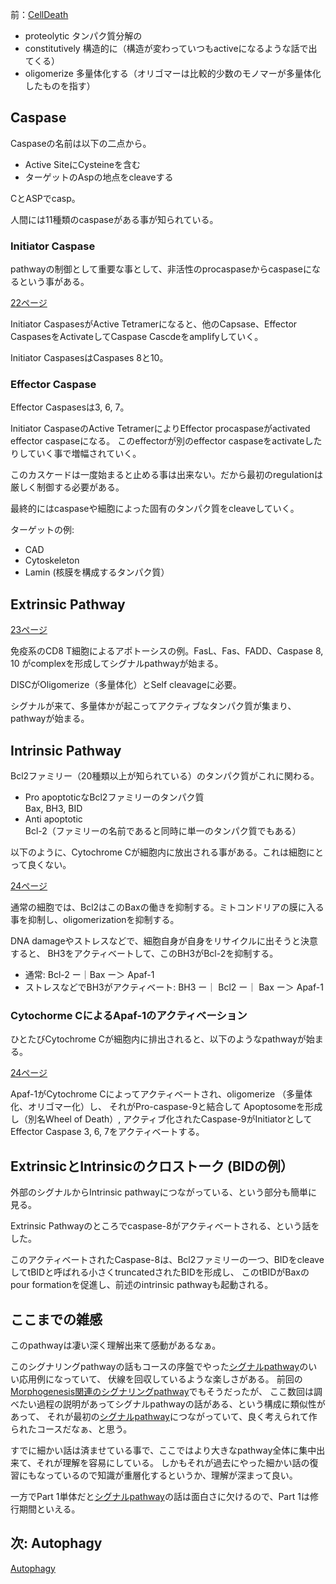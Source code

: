 前：[CellDeath](CellDeath.md)

- proteolytic タンパク質分解の
- constitutively 構造的に（構造が変わっていつもactiveになるような話で出てくる）
- oligomerize 多量体化する（オリゴマーは比較的少数のモノマーが多量体化したものを指す）

## Caspase

Caspaseの名前は以下の二点から。

- Active SiteにCysteineを含む
- ターゲットのAspの地点をcleaveする

CとASPでcasp。

人間には11種類のcaspaseがある事が知られている。

### Initiator Caspase

pathwayの制御として重要な事として、非活性のprocaspaseからcaspaseになるという事がある。

[22ページ](https://karino2.github.io/ImageGallery/CellBiology706x3.html#lg=1&slide=21)

Initiator CaspasesがActive Tetramerになると、他のCapsase、Effector CaspasesをActivateしてCaspase Cascdeをamplifyしていく。

Initiator CaspasesはCaspases 8と10。

### Effector Caspase

Effector Caspasesは3, 6, 7。

Initiator CaspaseのActive TetramerによりEffector procaspaseがactivated effector caspaseになる。
このeffectorが別のeffector caspaseをactivateしたりしていく事で増幅されていく。

このカスケードは一度始まると止める事は出来ない。だから最初のregulationは厳しく制御する必要がある。

最終的にはcaspaseや細胞によった固有のタンパク質をcleaveしていく。

ターゲットの例:

- CAD
- Cytoskeleton
- Lamin (核膜を構成するタンパク質）

## Extrinsic Pathway

[23ページ](https://karino2.github.io/ImageGallery/CellBiology706x3.html#lg=1&slide=22)

免疫系のCD8 T細胞によるアポトーシスの例。FasL、Fas、FADD、Caspase 8, 10 がcomplexを形成してシグナルpathwayが始まる。

DISCがOligomerize（多量体化）とSelf cleavageに必要。

シグナルが来て、多量体かが起こってアクティブなタンパク質が集まり、pathwayが始まる。

## Intrinsic Pathway

Bcl2ファミリー（20種類以上が知られている）のタンパク質がこれに関わる。

- Pro apoptoticなBcl2ファミリーのタンパク質  
  Bax, BH3, BID
- Anti apoptotic  
  Bcl-2（ファミリーの名前であると同時に単一のタンパク質でもある）

以下のように、Cytochrome Cが細胞内に放出される事がある。これは細胞にとって良くない。

[24ページ](https://karino2.github.io/ImageGallery/CellBiology706x3.html#lg=1&slide=23)

通常の細胞では、Bcl2はこのBaxの働きを抑制する。ミトコンドリアの膜に入る事を抑制し、oligomerizationを抑制する。

DNA damageやストレスなどで、細胞自身が自身をリサイクルに出そうと決意すると、
BH3をアクティベートして、このBH3がBcl-2を抑制する。

- 通常: Bcl-2 ー｜Bax ー＞ Apaf-1
- ストレスなどでBH3がアクティベート: BH3 ー｜ Bcl2 ー｜ Bax ー＞ Apaf-1

### Cytochorme CによるApaf-1のアクティベーション

ひとたびCytochrome Cが細胞内に排出されると、以下のようなpathwayが始まる。

[24ページ](https://karino2.github.io/ImageGallery/CellBiology706x3.html#lg=1&slide=23)

Apaf-1がCytochrome Cによってアクティベートされ、oligomerize （多量体化、オリゴマー化）し、
それがPro-caspase-9と結合して Apoptosomeを形成し（別名Wheel of Death）,
アクティブ化されたCaspase-9がInitiatorとしてEffector Caspase 3, 6, 7をアクティベートする。

## ExtrinsicとIntrinsicのクロストーク (BIDの例）

外部のシグナルからIntrinsic pathwayにつながっている、という部分も簡単に見る。

Extrinsic Pathwayのところでcaspase-8がアクティベートされる、という話をした。

このアクティベートされたCaspase-8は、Bcl2ファミリーの一つ、BIDをcleaveしてtBIDと呼ばれる小さくtruncatedされたBIDを形成し、
このtBIDがBaxのpour formationを促進し、前述のintrinsic pathwayも起動される。

## ここまでの雑感

このpathwayは凄い深く理解出来て感動があるなぁ。

このシグナリングpathwayの話もコースの序盤でやった[シグナルpathway](シグナルpathway.md)のいい応用例になっていて、
伏線を回収しているような楽しさがある。
前回の[Morphogenesis関連のシグナリングpathway](Morphogenesis関連のシグナリングpathway.md)でもそうだったが、
ここ数回は調べたい過程の説明があってシグナルpathwayの話がある、という構成に類似性があって、
それが最初の[シグナルpathway](シグナルpathway.md)につながっていて、良く考えられて作られたコースだなぁ、と思う。

すでに細かい話は済ませている事で、ここではより大きなpathway全体に集中出来て、それが理解を容易にしている。
しかもそれが過去にやった細かい話の復習にもなっているので知識が重層化するというか、理解が深まって良い。

一方でPart 1単体だと[シグナルpathway](シグナルpathway.md)の話は面白さに欠けるので、Part 1は修行期間といえる。

## 次: Autophagy

[Autophagy](Autophagy.md)
